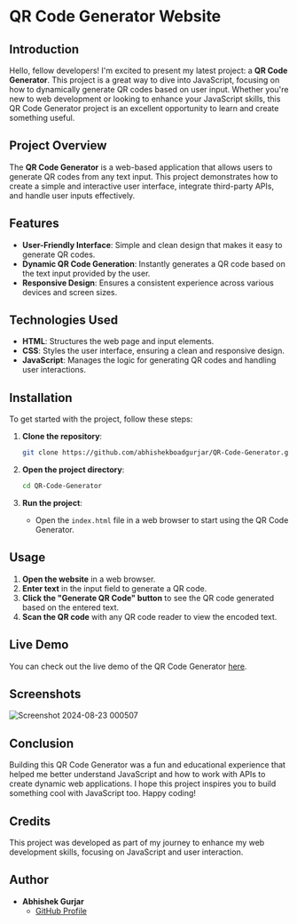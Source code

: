 # QR Code Generator Website

## Introduction

Hello, fellow developers! I'm excited to present my latest project: a **QR Code Generator**. This project is a great way to dive into JavaScript, focusing on how to dynamically generate QR codes based on user input. Whether you're new to web development or looking to enhance your JavaScript skills, this QR Code Generator project is an excellent opportunity to learn and create something useful.

## Project Overview

The **QR Code Generator** is a web-based application that allows users to generate QR codes from any text input. This project demonstrates how to create a simple and interactive user interface, integrate third-party APIs, and handle user inputs effectively.

## Features

- **User-Friendly Interface**: Simple and clean design that makes it easy to generate QR codes.
- **Dynamic QR Code Generation**: Instantly generates a QR code based on the text input provided by the user.
- **Responsive Design**: Ensures a consistent experience across various devices and screen sizes.

## Technologies Used

- **HTML**: Structures the web page and input elements.
- **CSS**: Styles the user interface, ensuring a clean and responsive design.
- **JavaScript**: Manages the logic for generating QR codes and handling user interactions.

## Installation

To get started with the project, follow these steps:

1. **Clone the repository**:
    ```bash
    git clone https://github.com/abhishekboadgurjar/QR-Code-Generator.git
    ```

2. **Open the project directory**:
    ```bash
    cd QR-Code-Generator
    ```

3. **Run the project**:
    - Open the `index.html` file in a web browser to start using the QR Code Generator.

## Usage

1. **Open the website** in a web browser.
2. **Enter text** in the input field to generate a QR code.
3. **Click the "Generate QR Code" button** to see the QR code generated based on the entered text.
4. **Scan the QR code** with any QR code reader to view the encoded text.


## Live Demo
You can check out the live demo of the QR Code Generator [here](https://abhishekboadgurjar.github.io/QR-Code-Generator/).

## Screenshots
![Screenshot 2024-08-23 000507](https://github.com/user-attachments/assets/1633f60e-bbd1-44d4-bc96-9a810a7196f9)

## Conclusion

Building this QR Code Generator was a fun and educational experience that helped me better understand JavaScript and how to work with APIs to create dynamic web applications. I hope this project inspires you to build something cool with JavaScript too. Happy coding!

## Credits

This project was developed as part of my journey to enhance my web development skills, focusing on JavaScript and user interaction.

## Author

- **Abhishek Gurjar**
  - [GitHub Profile](https://github.com/abhishekboadgurjar)
